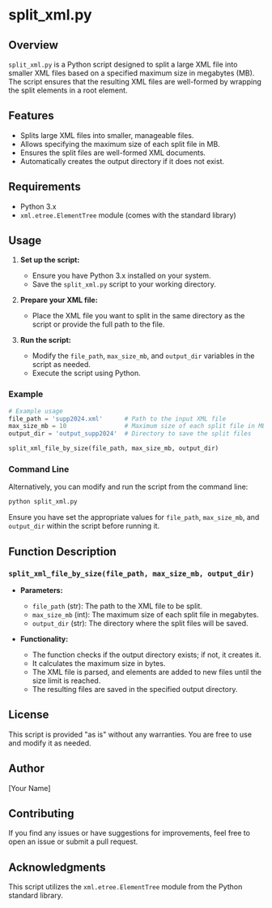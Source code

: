 
# split_xml.py

## Overview

`split_xml.py` is a Python script designed to split a large XML file into smaller XML files based on a specified maximum size in megabytes (MB). The script ensures that the resulting XML files are well-formed by wrapping the split elements in a root element.

## Features

- Splits large XML files into smaller, manageable files.
- Allows specifying the maximum size of each split file in MB.
- Ensures the split files are well-formed XML documents.
- Automatically creates the output directory if it does not exist.

## Requirements

- Python 3.x
- `xml.etree.ElementTree` module (comes with the standard library)

## Usage

1. **Set up the script:**
   - Ensure you have Python 3.x installed on your system.
   - Save the `split_xml.py` script to your working directory.

2. **Prepare your XML file:**
   - Place the XML file you want to split in the same directory as the script or provide the full path to the file.

3. **Run the script:**
   - Modify the `file_path`, `max_size_mb`, and `output_dir` variables in the script as needed.
   - Execute the script using Python.

### Example

```python
# Example usage
file_path = 'supp2024.xml'      # Path to the input XML file
max_size_mb = 10                # Maximum size of each split file in MB
output_dir = 'output_supp2024'  # Directory to save the split files

split_xml_file_by_size(file_path, max_size_mb, output_dir)
```

### Command Line

Alternatively, you can modify and run the script from the command line:

```sh
python split_xml.py
```

Ensure you have set the appropriate values for `file_path`, `max_size_mb`, and `output_dir` within the script before running it.

## Function Description

### `split_xml_file_by_size(file_path, max_size_mb, output_dir)`

- **Parameters:**
  - `file_path` (str): The path to the XML file to be split.
  - `max_size_mb` (int): The maximum size of each split file in megabytes.
  - `output_dir` (str): The directory where the split files will be saved.

- **Functionality:**
  - The function checks if the output directory exists; if not, it creates it.
  - It calculates the maximum size in bytes.
  - The XML file is parsed, and elements are added to new files until the size limit is reached.
  - The resulting files are saved in the specified output directory.

## License

This script is provided "as is" without any warranties. You are free to use and modify it as needed.

## Author

[Your Name]

## Contributing

If you find any issues or have suggestions for improvements, feel free to open an issue or submit a pull request.

## Acknowledgments

This script utilizes the `xml.etree.ElementTree` module from the Python standard library.
